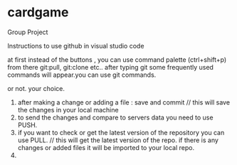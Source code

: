 # cardgame
Group Project  


Instructions to use github in visual studio code 

at first instead of the buttons , you can use command palette (ctrl+shift+p) 
from there git:pull, git:clone etc.. after typing git some frequently used commands will appear.you can use git commands. 

or not. your choice.

1. after making a change or adding a file : save and commit 
// this will save the changes in your local machine
2. to send the changes and compare to servers data you need to use PUSH.
3. if you want to check or get the latest version of the repository you can use PULL.
// this will get the latest version of the repo. if there is any changes or added files it will be imported to your local repo. 
4. 


